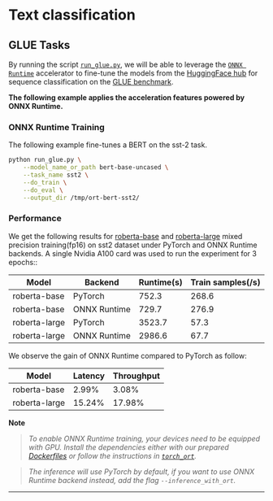 <!---
Copyright 2022 The HuggingFace Team. All rights reserved.

Licensed under the Apache License, Version 2.0 (the "License");
you may not use this file except in compliance with the License.
You may obtain a copy of the License at

    http://www.apache.org/licenses/LICENSE-2.0

Unless required by applicable law or agreed to in writing, software
distributed under the License is distributed on an "AS IS" BASIS,
WITHOUT WARRANTIES OR CONDITIONS OF ANY KIND, either express or implied.
See the License for the specific language governing permissions and
limitations under the License.
-->

# Text classification

## GLUE Tasks

By running the script [`run_glue.py`](https://github.com/huggingface/optimum/blob/main/examples/onnxruntime/training/text-classification/run_glue.py),
we will be able to leverage the [`ONNX Runtime`](https://github.com/microsoft/onnxruntime) accelerator to fine-tune the models from the
[HuggingFace hub](https://huggingface.co/models) for sequence classification on the [GLUE benchmark](https://gluebenchmark.com/).


__The following example applies the acceleration features powered by ONNX Runtime.__


### ONNX Runtime Training

The following example fine-tunes a BERT on the sst-2 task.

```bash
python run_glue.py \
    --model_name_or_path bert-base-uncased \
    --task_name sst2 \
    --do_train \
    --do_eval \
    --output_dir /tmp/ort-bert-sst2/
```

### Performance

We get the following results for [roberta-base](https://huggingface.co/roberta-base) and [roberta-large](https://huggingface.co/roberta-large)
mixed precision training(fp16) on sst2 dataset under PyTorch and ONNX Runtime backends. A single Nvidia A100 card was used to run the
experiment for 3 epochs::

| Model           | Backend      | Runtime(s) | Train samples(/s) |
| --------------- |------------- | ---------- | ----------------- |
| roberta-base    | PyTorch      | 752.3      | 268.6             |
| roberta-base    | ONNX Runtime | 729.7      | 276.9             |
| roberta-large   | PyTorch      | 3523.7     | 57.3              |
| roberta-large   | ONNX Runtime | 2986.6     | 67.7              |

We observe the gain of ONNX Runtime compared to PyTorch as follow:

| Model         | Latency | Throughput |
| ------------- | ------- | ---------- |
| roberta-base  | 2.99%   | 3.08%      |
| roberta-large | 15.24%  | 17.98%     |


__Note__
> *To enable ONNX Runtime training, your devices need to be equipped with GPU. Install the dependencies either with our prepared*
*[Dockerfiles](https://github.com/huggingface/optimum/blob/main/examples/onnxruntime/training/docker/) or follow the instructions*
*in [`torch_ort`](https://github.com/pytorch/ort/blob/main/torch_ort/docker/README.md).*

> *The inference will use PyTorch by default, if you want to use ONNX Runtime backend instead, add the flag `--inference_with_ort`.*
---
